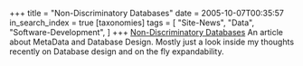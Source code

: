 +++
title = "Non-Discriminatory Databases"
date = 2005-10-07T00:35:57
in_search_index = true
[taxonomies]
tags = [
	"Site-News",
	"Data",
	"Software-Development",
]
+++
[Non-Discriminatory Databases](@/Non-Discriminatory-Databases-2005-9-28.md) An article about MetaData and Database Design. Mostly just a look inside my thoughts recently on Database design and on the fly expandability.
